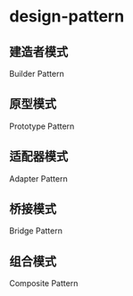 # design-pattern

## 建造者模式
Builder Pattern

## 原型模式
Prototype Pattern

## 适配器模式
Adapter Pattern

## 桥接模式
Bridge Pattern

## 组合模式
Composite Pattern

